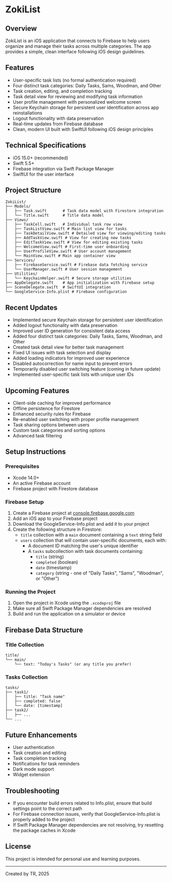 # ZokiList

## Overview
ZokiList is an iOS application that connects to Firebase to help users organize and manage their tasks across multiple categories. The app provides a simple, clean interface following iOS design guidelines.

## Features
- User-specific task lists (no formal authentication required)
- Four distinct task categories: Daily Tasks, Sams, Woodman, and Other
- Task creation, editing, and completion tracking
- Task detail view for reviewing and modifying task information
- User profile management with personalized welcome screen
- Secure Keychain storage for persistent user identification across app reinstallations
- Logout functionality with data preservation
- Real-time updates from Firebase database
- Clean, modern UI built with SwiftUI following iOS design principles

## Technical Specifications
- iOS 15.0+ (recommended)
- Swift 5.5+
- Firebase integration via Swift Package Manager
- SwiftUI for the user interface

## Project Structure
```
ZokiList/
├── Models/
│   ├── Task.swift       # Task data model with Firestore integration
│   └── Title.swift      # Title data model
├── Views/
│   ├── TaskCell.swift   # Individual task row view
│   ├── TaskListView.swift # Main list view for tasks
│   ├── TaskDetailView.swift # Detailed view for viewing/editing tasks
│   ├── AddTaskView.swift # View for creating new tasks
│   ├── EditTaskView.swift # View for editing existing tasks
│   ├── WelcomeView.swift # First-time user onboarding
│   ├── UserProfileView.swift # User account management
│   └── MainView.swift # Main app container view
├── Services/
│   ├── FirebaseService.swift # Firebase data fetching service
│   └── UserManager.swift # User session management
├── Utilities/
│   └── KeychainHelper.swift # Secure storage utilities
├── AppDelegate.swift    # App initialization with Firebase setup
├── SceneDelegate.swift  # SwiftUI integration
└── GoogleService-Info.plist # Firebase configuration
```

## Recent Updates
- Implemented secure Keychain storage for persistent user identification
- Added logout functionality with data preservation 
- Improved user ID generation for consistent data access
- Added four distinct task categories: Daily Tasks, Sams, Woodman, and Other
- Created task detail view for better task management
- Fixed UI issues with task selection and display
- Added loading indicators for improved user experience
- Disabled autocorrection for name input to prevent errors
- Temporarily disabled user switching feature (coming in future update)
- Implemented user-specific task lists with unique user IDs

## Upcoming Features
- Client-side caching for improved performance
- Offline persistence for Firestore
- Enhanced security rules for Firebase
- Re-enabled user switching with proper profile management
- Task sharing options between users
- Custom task categories and sorting options
- Advanced task filtering

## Setup Instructions

### Prerequisites
- Xcode 14.0+
- An active Firebase account
- Firebase project with Firestore database

### Firebase Setup
1. Create a Firebase project at [console.firebase.google.com](https://console.firebase.google.com)
2. Add an iOS app to your Firebase project
3. Download the GoogleService-Info.plist and add it to your project
4. Create the following structure in Firestore:
   - `title` collection with a `main` document containing a `text` string field
   - `users` collection that will contain user-specific documents, each with:
     - A document ID matching the user's unique identifier
     - A `tasks` subcollection with task documents containing:
       - `title` (string)
       - `completed` (boolean)
       - `date` (timestamp)
       - `category` (string - one of "Daily Tasks", "Sams", "Woodman", or "Other")

### Running the Project
1. Open the project in Xcode using the `.xcodeproj` file
2. Make sure all Swift Package Manager dependencies are resolved
3. Build and run the application on a simulator or device

## Firebase Data Structure

### Title Collection
```
title/
└── main/
    └── text: "Today's Tasks" (or any title you prefer)
```

### Tasks Collection
```
tasks/
├── task1/
│   ├── title: "Task name"
│   ├── completed: false
│   └── date: [timestamp]
├── task2/
│   ├── ...
└── ...
```

## Future Enhancements
- User authentication
- Task creation and editing
- Task completion tracking
- Notifications for task reminders
- Dark mode support
- Widget extension

## Troubleshooting
- If you encounter build errors related to Info.plist, ensure that build settings point to the correct path
- For Firebase connection issues, verify that GoogleService-Info.plist is properly added to the project
- If Swift Package Manager dependencies are not resolving, try resetting the package caches in Xcode

## License
This project is intended for personal use and learning purposes.

---

Created by TR, 2025

